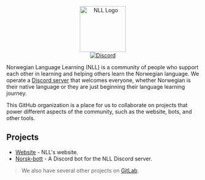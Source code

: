 <p align="center">
  <img src="https://github.com/NLLCommunity/.github/assets/9868643/83acfe70-3347-4839-8583-3e681d49332f" alt="NLL Logo" height="120"><br>
  <a href="https://discord.gg/mBsKjx7">
    <img src="https://img.shields.io/badge/Discord-7289DA?style=for-the-badge&logo=discord&logoColor=white" alt="Discord">
  </a>
</p>

Norwegian Language Learning (NLL) is a community of people who support each other in learning and helping others learn the Norwegian language. We operate a [Discord server](https://discord.gg/mBsKjx7) that welcomes everyone, whether Norwegian is their native language or they are just beginning their language learning journey.

This GitHub organization is a place for us to collaborate on projects that power different aspects of the community, such as the website, bots, and other tools.

## Projects

- [Website](https://github.com/NLLCommunity/nllcommunity.github.io) - NLL's website.
- [Norsk-bott](https://github.com/NLLCommunity/discord-norsk-bott) - A Discord bot for the NLL Discord server.

> We also have several other projects on [GitLab](https://gitlab.com/NorwegianLanguageLearning).
